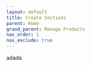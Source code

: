 ```yaml
---
layout: default
title: Create Sections
parent: Home
grand_parent: Manage Products
nav_order: 1
nav_exclude: true
---
```

adada


